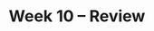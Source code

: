 ---
    title: Week 10 – Review
    weekNumber: 10
    days:
      - date: 2024-6-3
        events:
          "**LEC 26**{: .label .label-lecture } Residuals and Inference":
            "[CIT 15.5-16.3](https://inferentialthinking.com/chapters/15/5/Visual_Diagnostics.html)" 
          "<small><i><span style='display: inline-block; padding-left: 80px'><b>Keywords:</b> residuals, residual plots, patterns, datasaurus dozen, prediction intervals </span></i></small>":
      - date: 2024-6-4
        events:
          
          "**PROJ**{: .label .label-proj } **[Final Project](http://datahub.ucsd.edu/user-redirect/git-sync?repo=https://github.com/dsc-courses/dsc10-2024-sp&subPath=projects/final_project/FinalProject.ipynb)**":
      - date: 2024-6-5
        events:
          "**LEC 27**{: .label .label-lecture } Review":
          "**DISC 10**{: .label .label-disc } **[Regression](https://practice.dsc10.com/disc10/index.html)**":
      - date: 2024-6-6
        events:
          
          "**LAB 7**{: .label .label-lab } **Regression**":
      - date: 2024-6-7
        events:
          "**LEC 28**{: .label .label-lecture } Review, Conclusion":
      - date: 2024-6-8
        events:
          
          "**EXAM**{: .label .label-exam } **Final Exam (7-10PM)**":
          "**SUR**{: .label .label-survey } SETs and End-of-Quarter Survey (due 8AM)":
---